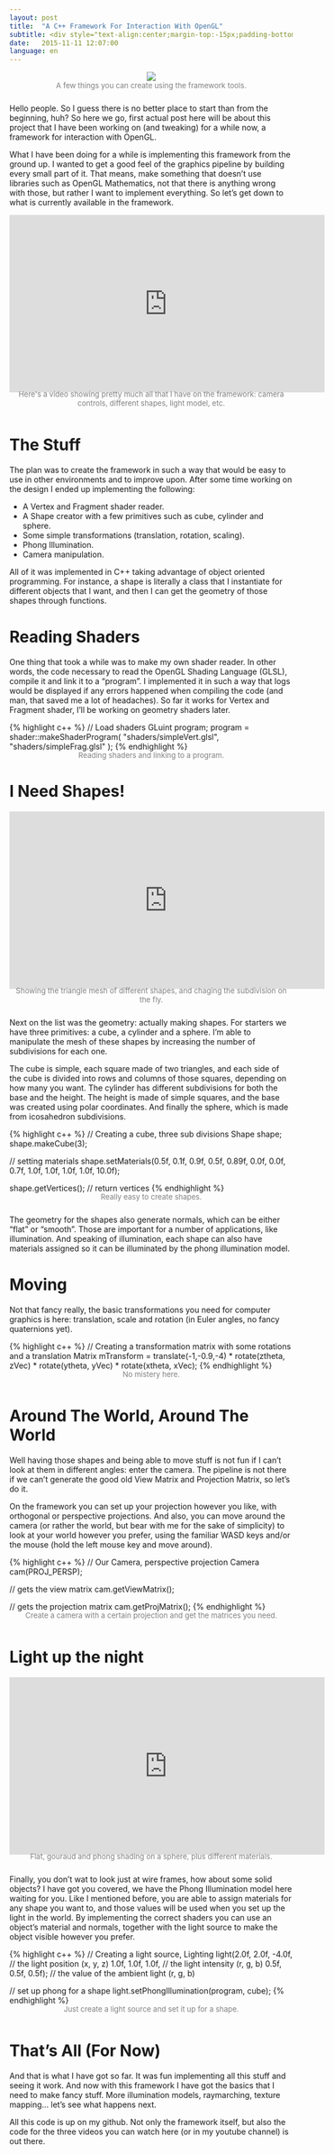 ```yaml
---
layout: post
title:  "A C++ Framework For Interaction With OpenGL"
subtitle: <div style="text-align:center;margin-top:-15px;padding-bottom:5px;"><img src="/assets/2015-11-10-opengl-framework/framework3.png"></div>Let’s talk a little bit about how to make stuff actually show using OpenGL.
date:   2015-11-11 12:07:00
language: en
---
```

<div style="text-align:center;padding-bottom:10px;">
<img src="/assets/2015-11-10-opengl-framework/framework3.png">
<div style="text-align:center;"><font color="gray" size="2px">A few things you can create using the framework tools.</font></div>
</div>

Hello people. So I guess there is no better place to start than from the beginning, huh? So here we go, first actual post here will be about this project that I have been working on (and tweaking) for a while now, a framework for interaction with OpenGL.

What I have been doing for a while is implementing this framework from the ground up. I wanted to get a good feel of the graphics pipeline by building every small part of it. That means, make something that doesn’t use libraries such as OpenGL Mathematics, not that there is anything wrong with those, but rather I want to implement everything. So let’s get down to what is currently available in the framework.

<div style="text-align:center;padding-bottom:10px;">
<iframe width="560" height="315" src="https://www.youtube.com/embed/NTnnJLC7ujc" frameborder="0" allowfullscreen></iframe>
<div style="text-align:center;margin-top:-5px;"><font color="gray" size="2px">Here's a video showing pretty much all that I have on the framework: camera controls, different shapes, light model, etc.</font></div>
</div>

# The Stuff

The plan was to create the framework in such a way that would be easy to use in other environments and to improve upon. After some time working on the design I ended up implementing the following:

* A Vertex and Fragment shader reader.
* A Shape creator with a few primitives such as cube, cylinder and sphere.
* Some simple transformations (translation, rotation, scaling).
* Phong Illumination.
* Camera manipulation.

All of it was implemented in C++ taking advantage of object oriented programming. For instance, a shape is literally a class that I instantiate for different objects that I want, and then I can get the geometry of those shapes through functions.

# Reading Shaders

One thing that took a while was to make my own shader reader. In other words, the code necessary to read the OpenGL Shading Language (GLSL), compile it and link it to a “program”. I implemented it in such a way that logs would be displayed if any errors happened when compiling the code (and man, that saved me a lot of headaches). So far it works for Vertex and Fragment shader, I’ll be working on geometry shaders later.

{% highlight c++ %}
// Load shaders
GLuint program;
program = shader::makeShaderProgram( "shaders/simpleVert.glsl", 
                                     "shaders/simpleFrag.glsl" );
{% endhighlight %}
<div style="text-align:center;margin-top:-15px;"><font color="gray" size="2px">Reading shaders and linking to a program.</font></div>

# I Need Shapes!

<div style="text-align:center;padding-bottom:10px;">
<iframe width="560" height="315" src="https://www.youtube.com/embed/Ig41MueDxBE" frameborder="0" allowfullscreen></iframe>
<div style="text-align:center;margin-top:-5px;"><font color="gray" size="2">Showing the triangle mesh of different shapes, and chaging the subdivision on the fly.</font></div>
</div>

Next on the list was the geometry: actually making shapes. For starters we have three primitives: a cube, a cylinder and a sphere. I’m able to manipulate the mesh of these shapes by increasing the number of subdivisions for each one. 

The cube is simple, each square made of two triangles, and each side of the cube is divided into rows and columns of those squares, depending on how many you want. The cylinder has different subdivisions for both the base and the height. The height is made of simple squares, and the base was created using polar coordinates. And finally the sphere, which is made from icosahedron subdivisions.

{% highlight c++ %}
// Creating a cube, three sub divisions
Shape shape;
shape.makeCube(3); 

// setting materials
shape.setMaterials(0.5f, 0.1f, 0.9f, 0.5f, 
                   0.89f, 0.0f, 0.0f, 0.7f, 
                   1.0f, 1.0f, 1.0f, 1.0f, 10.0f);

shape.getVertices(); // return vertices
{% endhighlight %}
<div style="text-align:center;margin-top:-15px;padding-bottom:10px;"><font color="gray" size="2px">Really easy to create shapes.</font></div>

The geometry for the shapes also generate normals, which can be either “flat” or “smooth”. Those are important for a number of applications, like illumination. And speaking of illumination, each shape can also have materials assigned so it can be illuminated by the phong illumination model.

# Moving

Not that fancy really, the basic transformations you need for computer graphics is here: translation, scale and rotation (in Euler angles, no fancy quaternions yet).

{% highlight c++ %}
// Creating a transformation matrix with some rotations and a translation
Matrix mTransform = translate(-1,-0.9,-4) * rotate(ztheta, zVec) * rotate(ytheta, yVec) * rotate(xtheta, xVec);
{% endhighlight %}
<div style="text-align:center;margin-top:-15px;padding-bottom:10px;"><font color="gray" size="2px">No mistery here.</font></div>

# Around The World, Around The World

Well having those shapes and being able to move stuff is not fun if I can’t look at them in different angles: enter the camera. The pipeline is not there if we can’t generate the good old View Matrix and Projection Matrix, so let’s do it. 

On the framework you can set up your projection however you like, with orthogonal or perspective projections. And also, you can move around the camera (or rather the world, but bear with me for the sake of simplicity) to look at your world however you prefer, using the familiar WASD keys and/or the mouse (hold the left mouse key and move around).

{% highlight c++ %}
// Our Camera, perspective projection
Camera cam(PROJ_PERSP);

// gets the view matrix
cam.getViewMatrix();

// gets the projection matrix
cam.getProjMatrix();
{% endhighlight %}
<div style="text-align:center;margin-top:-15px;padding-bottom:10px;"><font color="gray" size="2px">Create a camera with a certain projection and get the matrices you need.</font></div>

# Light up the night

<div style="text-align:center;padding-bottom:10px;">
<iframe width="560" height="315" src="https://www.youtube.com/embed/Ev51Wc0JwCA" frameborder="0" allowfullscreen></iframe>
<div style="text-align:center;margin-top:-5px;"><font color="gray" size="2">Flat, gouraud and phong shading on a sphere, plus different materials.</font></div>
</div>

Finally, you don’t wat to look just at wire frames, how about some solid objects? I have got you covered, we have the Phong Illumination model here waiting for you. Like I mentioned before, you are able to assign materials for any shape you want to, and those values will be used when you set up the light in the world. By implementing the correct shaders you can use an object’s material and normals, together with the light source to make the object visible however you prefer.

{% highlight c++ %}
// Creating a light source, 
Lighting light(2.0f, 2.0f, -4.0f,  // the light position (x, y, z)
               1.0f, 1.0f,  1.0f,  // the light intensity (r, g, b)
               0.5f, 0.5f,  0.5f); // the value of the ambient light (r, g, b)

// set up phong for a shape
light.setPhongIllumination(program, cube);
{% endhighlight %}
<div style="text-align:center;margin-top:-15px;padding-bottom:10px;"><font color="gray" size="2px">Just create a light source and set it up for a shape.</font></div>

# That’s All (For Now)

And that is what I have got so far. It was fun implementing all this stuff and seeing it work. And now with this framework I have got the basics that I need to make fancy stuff. More illumination models, raymarching, texture mapping… let’s see what happens next.

All this code is up on my github. Not only the framework itself, but also the code for the three videos you can watch here (or in my youtube channel) is out there.